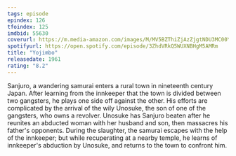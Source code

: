 ```yaml
---
tags: episode
epindex: 126
tfoindex: 125
imdbid: 55630
coverurl: https://m.media-amazon.com/images/M/MV5BZThiZjAzZjgtNDU3MC00YThhLThjYWUtZGRkYjc2ZWZlOTVjXkEyXkFqcGdeQXVyNTA4NzY1MzY@._V1_SX202_CR0,0,202,300_.jpg
spotifyurl: https://open.spotify.com/episode/3ZhdVRkQ5WUXNBHgM5AMRm
title: "Yojimbo"
releasedate: 1961
rating: "8.2"
---
```


Sanjuro, a wandering samurai enters a rural town in nineteenth century Japan. After learning from the innkeeper that the town is divided between two gangsters, he plays one side off against the other. His efforts are complicated by the arrival of the wily Unosuke, the son of one of the gangsters, who owns a revolver. Unosuke has Sanjuro beaten after he reunites an abducted woman with her husband and son, then massacres his father's opponents. During the slaughter, the samurai escapes with the help of the innkeeper; but while recuperating at a nearby temple, he learns of innkeeper's abduction by Unosuke, and returns to the town to confront him.